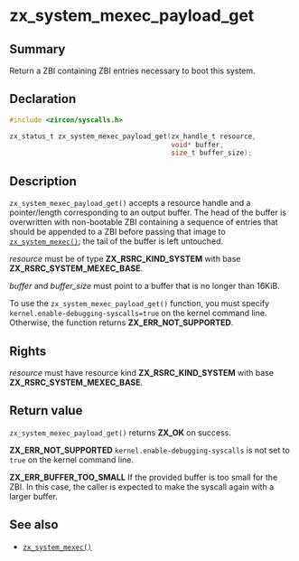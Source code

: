 <!-- Generated by zircon/scripts/update-docs-from-fidl, do not edit! -->
# zx_system_mexec_payload_get

## Summary

Return a ZBI containing ZBI entries necessary to boot this system.

## Declaration

```c
#include <zircon/syscalls.h>

zx_status_t zx_system_mexec_payload_get(zx_handle_t resource,
                                        void* buffer,
                                        size_t buffer_size);
```

## Description

`zx_system_mexec_payload_get()` accepts a resource handle and a
pointer/length corresponding to an output buffer. The head of the buffer is
overwritten with non-bootable ZBI containing a sequence of entries that should
be appended to a ZBI before passing that image to [`zx_system_mexec()`]; the
tail of the buffer is left untouched.

*resource* must be of type **ZX_RSRC_KIND_SYSTEM** with base
**ZX_RSRC_SYSTEM_MEXEC_BASE**.

*buffer* and *buffer_size* must point to a buffer that is no longer than 16KiB.

To use the `zx_system_mexec_payload_get()` function, you must specify
`kernel.enable-debugging-syscalls=true` on the kernel command line. Otherwise,
the function returns **ZX_ERR_NOT_SUPPORTED**.

## Rights

*resource* must have resource kind **ZX_RSRC_KIND_SYSTEM** with base
**ZX_RSRC_SYSTEM_MEXEC_BASE**.

## Return value

`zx_system_mexec_payload_get()` returns **ZX_OK** on success.

**ZX_ERR_NOT_SUPPORTED**  `kernel.enable-debugging-syscalls` is not set to `true`
on the kernel command line.

**ZX_ERR_BUFFER_TOO_SMALL**  If the provided buffer is too small for the ZBI.
In this case, the caller is expected to make the syscall again with a larger
buffer.

## See also

 - [`zx_system_mexec()`]

[`zx_system_mexec()`]: system_mexec.md

